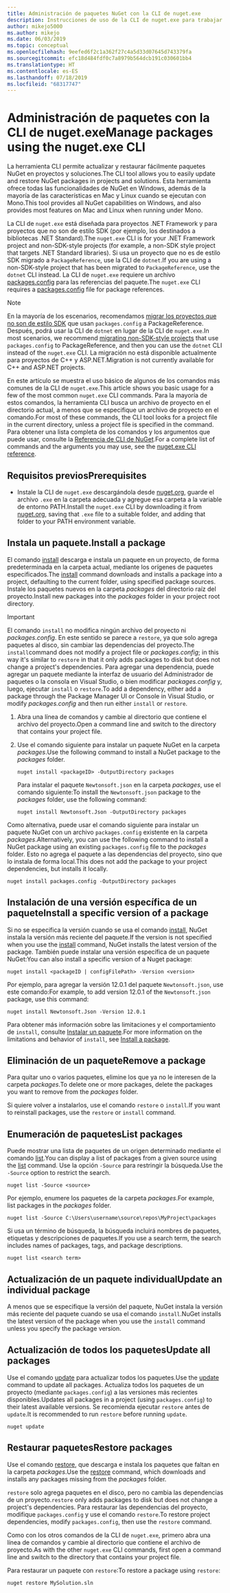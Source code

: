 ```yaml
---
title: Administración de paquetes NuGet con la CLI de nuget.exe
description: Instrucciones de uso de la CLI de nuget.exe para trabajar con paquetes NuGet.
author: mikejo5000
ms.author: mikejo
ms.date: 06/03/2019
ms.topic: conceptual
ms.openlocfilehash: 9eefed6f2c1a362f27c4a5d33d07645d743379fa
ms.sourcegitcommit: efc18d484fdf0c7a8979b564dcb191c030601bb4
ms.translationtype: HT
ms.contentlocale: es-ES
ms.lasthandoff: 07/18/2019
ms.locfileid: "68317747"
---
```

# <a name="manage-packages-using-the-nugetexe-cli"></a><span data-ttu-id="365d7-103">Administración de paquetes con la CLI de nuget.exe</span><span class="sxs-lookup"><span data-stu-id="365d7-103">Manage packages using the nuget.exe CLI</span></span>

<span data-ttu-id="365d7-104">La herramienta CLI permite actualizar y restaurar fácilmente paquetes NuGet en proyectos y soluciones.</span><span class="sxs-lookup"><span data-stu-id="365d7-104">The CLI tool allows you to easily update and restore NuGet packages in projects and solutions.</span></span> <span data-ttu-id="365d7-105">Esta herramienta ofrece todas las funcionalidades de NuGet en Windows, además de la mayoría de las características en Mac y Linux cuando se ejecutan con Mono.</span><span class="sxs-lookup"><span data-stu-id="365d7-105">This tool provides all NuGet capabilities on Windows, and also provides most features on Mac and Linux when running under Mono.</span></span>

<span data-ttu-id="365d7-106">La CLI de `nuget.exe` está diseñada para proyectos .NET Framework y para proyectos que no son de estilo SDK (por ejemplo, los destinados a bibliotecas .NET Standard).</span><span class="sxs-lookup"><span data-stu-id="365d7-106">The `nuget.exe` CLI is for your .NET Framework project and non-SDK-style projects (for example, a non-SDK style project that targets .NET Standard libraries).</span></span> <span data-ttu-id="365d7-107">Si usa un proyecto que no es de estilo SDK migrado a `PackageReference`, use la CLI de `dotnet`.</span><span class="sxs-lookup"><span data-stu-id="365d7-107">If you are using a non-SDK-style project that has been migrated to `PackageReference`, use the `dotnet` CLI instead.</span></span> <span data-ttu-id="365d7-108">La CLI de `nuget.exe` requiere un archivo [packages.config](../reference/packages-config.md) para las referencias del paquete.</span><span class="sxs-lookup"><span data-stu-id="365d7-108">The `nuget.exe` CLI requires a [packages.config](../reference/packages-config.md) file for package references.</span></span>

> [!NOTE]
> <span data-ttu-id="365d7-109">En la mayoría de los escenarios, recomendamos [migrar los proyectos que no son de estilo SDK](../reference/migrate-packages-config-to-package-reference.md) que usan `packages.config` a PackageReference. Después, podrá usar la CLI de `dotnet` en lugar de la CLI de `nuget.exe`.</span><span class="sxs-lookup"><span data-stu-id="365d7-109">In most scenarios, we recommend [migrating non-SDK-style projects](../reference/migrate-packages-config-to-package-reference.md) that use `packages.config` to PackageReference, and then you can use the `dotnet` CLI instead of the `nuget.exe` CLI.</span></span> <span data-ttu-id="365d7-110">La migración no está disponible actualmente para proyectos de C++ y ASP.NET.</span><span class="sxs-lookup"><span data-stu-id="365d7-110">Migration is not currently available for C++ and ASP.NET projects.</span></span>

<span data-ttu-id="365d7-111">En este artículo se muestra el uso básico de algunos de los comandos más comunes de la CLI de `nuget.exe`.</span><span class="sxs-lookup"><span data-stu-id="365d7-111">This article shows you basic usage for a few of the most common `nuget.exe` CLI commands.</span></span> <span data-ttu-id="365d7-112">Para la mayoría de estos comandos, la herramienta CLI busca un archivo de proyecto en el directorio actual, a menos que se especifique un archivo de proyecto en el comando.</span><span class="sxs-lookup"><span data-stu-id="365d7-112">For most of these commands, the CLI tool looks for a project file in the current directory, unless a project file is specified in the command.</span></span> <span data-ttu-id="365d7-113">Para obtener una lista completa de los comandos y los argumentos que puede usar, consulte la [Referencia de CLI de NuGet](../reference/nuget-exe-cli-reference.md).</span><span class="sxs-lookup"><span data-stu-id="365d7-113">For a complete list of commands and the arguments you may use, see the [nuget.exe CLI reference](../reference/nuget-exe-cli-reference.md).</span></span>

## <a name="prerequisites"></a><span data-ttu-id="365d7-114">Requisitos previos</span><span class="sxs-lookup"><span data-stu-id="365d7-114">Prerequisites</span></span>

- <span data-ttu-id="365d7-115">Instale la CLI de `nuget.exe` descargándola desde [nuget.org](https://dist.nuget.org/win-x86-commandline/latest/nuget.exe), guarde el archivo `.exe` en la carpeta adecuada y agregue esa carpeta a la variable de entorno PATH.</span><span class="sxs-lookup"><span data-stu-id="365d7-115">Install the `nuget.exe` CLI by downloading it from [nuget.org](https://dist.nuget.org/win-x86-commandline/latest/nuget.exe), saving that `.exe` file to a suitable folder, and adding that folder to your PATH environment variable.</span></span>

## <a name="install-a-package"></a><span data-ttu-id="365d7-116">Instala un paquete.</span><span class="sxs-lookup"><span data-stu-id="365d7-116">Install a package</span></span>

<span data-ttu-id="365d7-117">El comando [install](../reference/cli-reference/cli-ref-install.md) descarga e instala un paquete en un proyecto, de forma predeterminada en la carpeta actual, mediante los orígenes de paquetes especificados.</span><span class="sxs-lookup"><span data-stu-id="365d7-117">The [install](../reference/cli-reference/cli-ref-install.md) command downloads and installs a package into a project, defaulting to the current folder, using specified package sources.</span></span> <span data-ttu-id="365d7-118">Instale los paquetes nuevos en la carpeta *packages* del directorio raíz del proyecto.</span><span class="sxs-lookup"><span data-stu-id="365d7-118">Install new packages into the *packages* folder in your project root directory.</span></span>

> [!IMPORTANT]
> <span data-ttu-id="365d7-119">El comando `install` no modifica ningún archivo del proyecto ni *packages.config*. En este sentido se parece a `restore`, ya que solo agrega paquetes al disco, sin cambiar las dependencias del proyecto.</span><span class="sxs-lookup"><span data-stu-id="365d7-119">The `install`command does not modify a project file or *packages.config*; in this way it's similar to `restore` in that it only adds packages to disk but does not change a project's dependencies.</span></span> <span data-ttu-id="365d7-120">Para agregar una dependencia, puede agregar un paquete mediante la interfaz de usuario del Administrador de paquetes o la consola en Visual Studio, o bien modificar *packages.config* y, luego, ejecutar `install` o `restore`.</span><span class="sxs-lookup"><span data-stu-id="365d7-120">To add a dependency, either add a package through the Package Manager UI or Console in Visual Studio, or modify *packages.config* and then run either `install` or `restore`.</span></span>

1. <span data-ttu-id="365d7-121">Abra una línea de comandos y cambie al directorio que contiene el archivo del proyecto.</span><span class="sxs-lookup"><span data-stu-id="365d7-121">Open a command line and switch to the directory that contains your project file.</span></span>

2. <span data-ttu-id="365d7-122">Use el comando siguiente para instalar un paquete NuGet en la carpeta *packages*.</span><span class="sxs-lookup"><span data-stu-id="365d7-122">Use the following command to install a NuGet package to the *packages* folder.</span></span>

    ```cli
    nuget install <packageID> -OutputDirectory packages
    ```

    <span data-ttu-id="365d7-123">Para instalar el paquete `Newtonsoft.json` en la carpeta *packages*, use el comando siguiente:</span><span class="sxs-lookup"><span data-stu-id="365d7-123">To install the `Newtonsoft.json` package to the *packages* folder, use the following command:</span></span>

    ```cli
    nuget install Newtonsoft.Json -OutputDirectory packages
    ```

<span data-ttu-id="365d7-124">Como alternativa, puede usar el comando siguiente para instalar un paquete NuGet con un archivo `packages.config` existente en la carpeta *packages*.</span><span class="sxs-lookup"><span data-stu-id="365d7-124">Alternatively, you can use the following command to install a NuGet package using an existing `packages.config` file to the *packages* folder.</span></span> <span data-ttu-id="365d7-125">Esto no agrega el paquete a las dependencias del proyecto, sino que lo instala de forma local.</span><span class="sxs-lookup"><span data-stu-id="365d7-125">This does not add the package to your project dependencies, but installs it locally.</span></span>

```cli
nuget install packages.config -OutputDirectory packages
```

## <a name="install-a-specific-version-of-a-package"></a><span data-ttu-id="365d7-126">Instalación de una versión específica de un paquete</span><span class="sxs-lookup"><span data-stu-id="365d7-126">Install a specific version of a package</span></span>

<span data-ttu-id="365d7-127">Si no se especifica la versión cuando se usa el comando [install](../reference/cli-reference/cli-ref-install.md), NuGet instala la versión más reciente del paquete.</span><span class="sxs-lookup"><span data-stu-id="365d7-127">If the version is not specified when you use the [install](../reference/cli-reference/cli-ref-install.md) command, NuGet installs the latest version of the package.</span></span> <span data-ttu-id="365d7-128">También puede instalar una versión específica de un paquete NuGet:</span><span class="sxs-lookup"><span data-stu-id="365d7-128">You can also install a specific version of a Nuget package:</span></span>

```cli
nuget install <packageID | configFilePath> -Version <version>
```

<span data-ttu-id="365d7-129">Por ejemplo, para agregar la versión 12.0.1 del paquete `Newtonsoft.json`, use este comando:</span><span class="sxs-lookup"><span data-stu-id="365d7-129">For example, to add version 12.0.1 of the `Newtonsoft.json` package, use this command:</span></span>

```cli
nuget install Newtonsoft.Json -Version 12.0.1
```

<span data-ttu-id="365d7-130">Para obtener más información sobre las limitaciones y el comportamiento de `install`, consulte [Instalar un paquete](#install-a-package).</span><span class="sxs-lookup"><span data-stu-id="365d7-130">For more information on the limitations and behavior of `install`, see [Install a package](#install-a-package).</span></span>

## <a name="remove-a-package"></a><span data-ttu-id="365d7-131">Eliminación de un paquete</span><span class="sxs-lookup"><span data-stu-id="365d7-131">Remove a package</span></span>

<span data-ttu-id="365d7-132">Para quitar uno o varios paquetes, elimine los que ya no le interesen de la carpeta *packages*.</span><span class="sxs-lookup"><span data-stu-id="365d7-132">To delete one or more packages, delete the packages you want to remove from the *packages* folder.</span></span>

<span data-ttu-id="365d7-133">Si quiere volver a instalarlos, use el comando `restore` o `install`.</span><span class="sxs-lookup"><span data-stu-id="365d7-133">If you want to reinstall packages, use the `restore` or `install` command.</span></span>

## <a name="list-packages"></a><span data-ttu-id="365d7-134">Enumeración de paquetes</span><span class="sxs-lookup"><span data-stu-id="365d7-134">List packages</span></span>

<span data-ttu-id="365d7-135">Puede mostrar una lista de paquetes de un origen determinado mediante el comando [list](../reference/cli-reference/cli-ref-list.md).</span><span class="sxs-lookup"><span data-stu-id="365d7-135">You can display a list of packages from a given source using the [list](../reference/cli-reference/cli-ref-list.md) command.</span></span> <span data-ttu-id="365d7-136">Use la opción `-Source` para restringir la búsqueda.</span><span class="sxs-lookup"><span data-stu-id="365d7-136">Use the `-Source` option to restrict the search.</span></span>

```cli
nuget list -Source <source>
```

<span data-ttu-id="365d7-137">Por ejemplo, enumere los paquetes de la carpeta *packages*.</span><span class="sxs-lookup"><span data-stu-id="365d7-137">For example, list packages in the *packages* folder.</span></span>

```cli
nuget list -Source C:\Users\username\source\repos\MyProject\packages
```

<span data-ttu-id="365d7-138">Si usa un término de búsqueda, la búsqueda incluirá nombres de paquetes, etiquetas y descripciones de paquetes.</span><span class="sxs-lookup"><span data-stu-id="365d7-138">If you use a search term, the search includes names of packages, tags, and package descriptions.</span></span>

```cli
nuget list <search term>
```

## <a name="update-an-individual-package"></a><span data-ttu-id="365d7-139">Actualización de un paquete individual</span><span class="sxs-lookup"><span data-stu-id="365d7-139">Update an individual package</span></span>

<span data-ttu-id="365d7-140">A menos que se especifique la versión del paquete, NuGet instala la versión más reciente del paquete cuando se usa el comando `install`.</span><span class="sxs-lookup"><span data-stu-id="365d7-140">NuGet installs the latest version of the package when you use the `install` command unless you specify the package version.</span></span>

## <a name="update-all-packages"></a><span data-ttu-id="365d7-141">Actualización de todos los paquetes</span><span class="sxs-lookup"><span data-stu-id="365d7-141">Update all packages</span></span>

<span data-ttu-id="365d7-142">Use el comando [update](../reference/cli-reference/cli-ref-update.md) para actualizar todos los paquetes.</span><span class="sxs-lookup"><span data-stu-id="365d7-142">Use the [update](../reference/cli-reference/cli-ref-update.md) command to update all packages.</span></span> <span data-ttu-id="365d7-143">Actualiza todos los paquetes de un proyecto (mediante `packages.config`) a las versiones más recientes disponibles.</span><span class="sxs-lookup"><span data-stu-id="365d7-143">Updates all packages in a project (using `packages.config`) to their latest available versions.</span></span> <span data-ttu-id="365d7-144">Se recomienda ejecutar `restore` antes de `update`.</span><span class="sxs-lookup"><span data-stu-id="365d7-144">It is recommended to run `restore` before running `update`.</span></span>

```cli
nuget update
```

## <a name="restore-packages"></a><span data-ttu-id="365d7-145">Restaurar paquetes</span><span class="sxs-lookup"><span data-stu-id="365d7-145">Restore packages</span></span>

<span data-ttu-id="365d7-146">Use el comando [restore](../reference/cli-reference/cli-ref-restore.md), que descarga e instala los paquetes que faltan en la carpeta *packages*.</span><span class="sxs-lookup"><span data-stu-id="365d7-146">Use the [restore](../reference/cli-reference/cli-ref-restore.md) command, which downloads and installs any packages missing from the *packages* folder.</span></span>

<span data-ttu-id="365d7-147">`restore` solo agrega paquetes en el disco, pero no cambia las dependencias de un proyecto.</span><span class="sxs-lookup"><span data-stu-id="365d7-147">`restore` only adds packages to disk but does not change a project's dependencies.</span></span> <span data-ttu-id="365d7-148">Para restaurar las dependencias del proyecto, modifique `packages.config` y use el comando `restore`.</span><span class="sxs-lookup"><span data-stu-id="365d7-148">To restore project dependencies, modify `packages.config`, then use the `restore` command.</span></span>

<span data-ttu-id="365d7-149">Como con los otros comandos de la CLI de `nuget.exe`, primero abra una línea de comandos y cambie al directorio que contiene el archivo de proyecto.</span><span class="sxs-lookup"><span data-stu-id="365d7-149">As with the other `nuget.exe` CLI commands, first open a command line and switch to the directory that contains your project file.</span></span>

<span data-ttu-id="365d7-150">Para restaurar un paquete con `restore`:</span><span class="sxs-lookup"><span data-stu-id="365d7-150">To restore a package using `restore`:</span></span>

```cli
nuget restore MySolution.sln
```